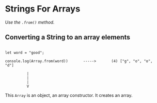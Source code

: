 # Strings For Arrays

_Use the `.from()` method._




## Converting a String to an array elements 

```JS 

let word = "good";

console.log(Array.from(word))       ----->       (4) ["g", "o", "o", "d"]

```            
              |
              |
              |
              V

This `Array` is an object, an array constructor. It creates an array.